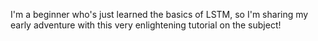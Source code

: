 I'm a beginner who's just learned the basics of LSTM, so I'm sharing my early adventure with this very enlightening tutorial on the subject! 
